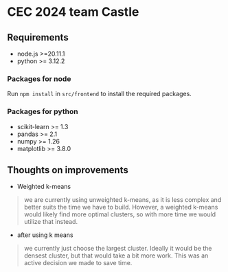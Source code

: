 # CEC 2024 team Castle

## Requirements
- node.js >=20.11.1
- python >= 3.12.2

### Packages for node
Run `npm install` in `src/frontend` to install the required packages.

### Packages for python 
- scikit-learn >= 1.3
- pandas >= 2.1
- numpy >= 1.26
- matplotlib >= 3.8.0

## Thoughts on improvements
- Weighted k-means
> we are currently using unweighted k-means, as it is less complex and better suits the time we have to build. However, a weighted k-means would likely find more optimal clusters, so with more time we would utilize that instead.

- after using k means
> we currently just choose the largest cluster. Ideally it would be the densest cluster, but that would take a bit more work. This was an active decision we made to save time.
